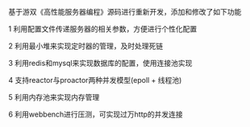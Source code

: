 基于游双《高性能服务器编程》源码进行重新开发，添加和修改了如下功能

1 利用配置文件传递服务器的相关参数，方便进行个性化配置

2 利用最小堆来实现定时器的管理，及时处理死链

3 利用redis和mysql来实现数据库的配置，使用连接池实现

4 支持reactor与proactor两种并发模型(epoll + 线程池)

5 利用内存池来实现内存管理

6 利用webbench进行压测，可实现过万http的并发连接

